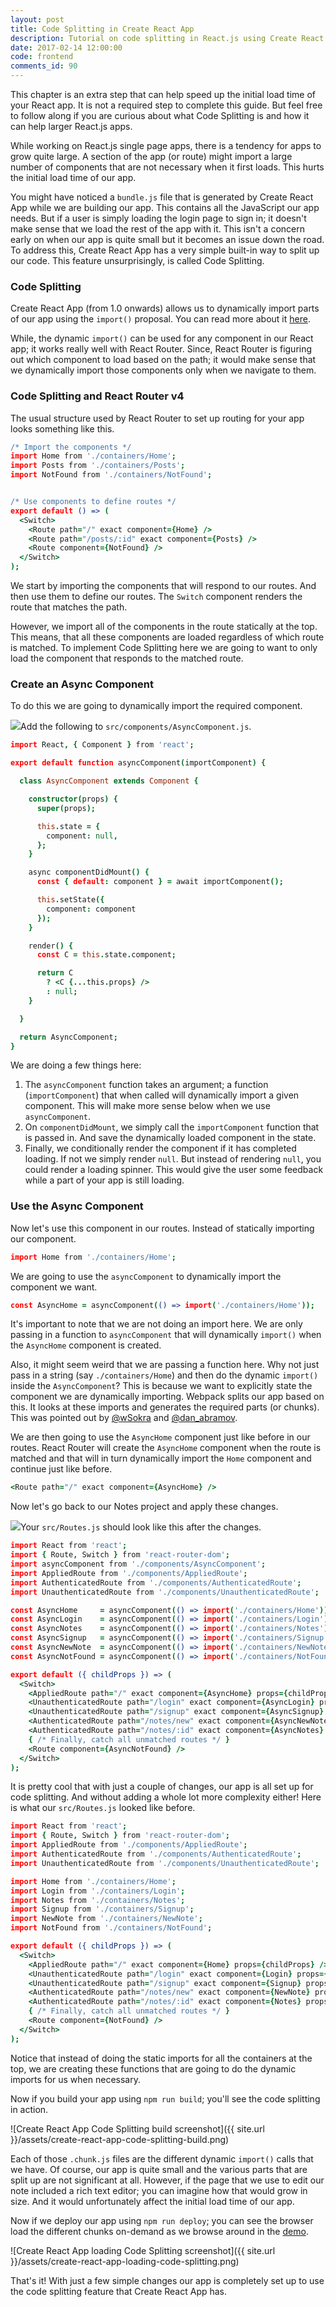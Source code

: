 ```yaml
---
layout: post
title: Code Splitting in Create React App
description: Tutorial on code splitting in React.js using Create React App and React Router v4. Setting up routes to load asynchronously using the dynamic import() in Create React App 1.0.
date: 2017-02-14 12:00:00
code: frontend
comments_id: 90
---
```


This chapter is an extra step that can help speed up the initial load time of your React app. It is not a required step to complete this guide. But feel free to follow along if you are curious about what Code Splitting is and how it can help larger React.js apps.

While working on React.js single page apps, there is a tendency for apps to grow quite large. A section of the app (or route) might import a large number of components that are not necessary when it first loads. This hurts the initial load time of our app.

You might have noticed a `bundle.js` file that is generated by Create React App while we are building our app. This contains all the JavaScript our app needs. But if a user is simply loading the login page to sign in; it doesn't make sense that we load the rest of the app with it. This isn't a concern early on when our app is quite small but it becomes an issue down the road. To address this, Create React App has a very simple built-in way to split up our code. This feature unsurprisingly, is called Code Splitting.

### Code Splitting

Create React App (from 1.0 onwards) allows us to dynamically import parts of our app using the `import()` proposal. You can read more about it [here](https://facebook.github.io/react/blog/2017/05/18/whats-new-in-create-react-app.html#code-splitting-with-dynamic-import).

While, the dynamic `import()` can be used for any component in our React app; it works really well with React Router. Since, React Router is figuring out which component to load based on the path; it would make sense that we dynamically import those components only when we navigate to them.

### Code Splitting and React Router v4

The usual structure used by React Router to set up routing for your app looks something like this.

``` coffee
/* Import the components */
import Home from './containers/Home';
import Posts from './containers/Posts';
import NotFound from './containers/NotFound';


/* Use components to define routes */
export default () => (
  <Switch>
    <Route path="/" exact component={Home} />
    <Route path="/posts/:id" exact component={Posts} />
    <Route component={NotFound} />
  </Switch>
);
```

We start by importing the components that will respond to our routes. And then use them to define our routes. The `Switch` component renders the route that matches the path.

However, we import all of the components in the route statically at the top. This means, that all these components are loaded regardless of which route is matched. To implement Code Splitting here we are going to want to only load the component that responds to the matched route.

### Create an Async Component

To do this we are going to dynamically import the required component.

<img class="code-marker" src="{{ site.url }}/assets/s.png" />Add the following to `src/components/AsyncComponent.js`.

``` coffee
import React, { Component } from 'react';

export default function asyncComponent(importComponent) {

  class AsyncComponent extends Component {

    constructor(props) {
      super(props);

      this.state = {
        component: null,
      };
    }

    async componentDidMount() {
      const { default: component } = await importComponent();

      this.setState({
        component: component
      });
    }

    render() {
      const C = this.state.component;

      return C
        ? <C {...this.props} />
        : null;
    }

  }

  return AsyncComponent;
}
```

We are doing a few things here:

1. The `asyncComponent` function takes an argument; a function (`importComponent`) that when called will dynamically import a given component. This will make more sense below when we use `asyncComponent`.
2. On `componentDidMount`, we simply call the `importComponent` function that is passed in. And save the dynamically loaded component in the state.
3. Finally, we conditionally render the component if it has completed loading. If not we simply render `null`. But instead of rendering `null`, you could render a loading spinner. This would give the user some feedback while a part of your app is still loading.

### Use the Async Component

Now let's use this component in our routes. Instead of statically importing our component.

``` coffee
import Home from './containers/Home';
```

We are going to use the `asyncComponent` to dynamically import the component we want.

``` coffee
const AsyncHome = asyncComponent(() => import('./containers/Home'));
```

It's important to note that we are not doing an import here. We are only passing in a function to `asyncComponent` that will dynamically `import()` when the `AsyncHome` component is created.

Also, it might seem weird that we are passing a function here. Why not just pass in a string (say `./containers/Home`) and then do the dynamic `import()` inside the `AsyncComponent`? This is because we want to explicitly state the component we are dynamically importing. Webpack splits our app based on this. It looks at these imports and generates the required parts (or chunks). This was pointed out by [@wSokra](https://twitter.com/wSokra/status/866703557323632640) and [@dan_abramov](https://twitter.com/dan_abramov/status/866646657437491201).

We are then going to use the `AsyncHome` component just like before in our routes. React Router will create the `AsyncHome` component when the route is matched and that will in turn dynamically import the `Home` component and continue just like before.

``` coffee
<Route path="/" exact component={AsyncHome} />
```

Now let's go back to our Notes project and apply these changes.

<img class="code-marker" src="{{ site.url }}/assets/s.png" />Your `src/Routes.js` should look like this after the changes.

``` coffee
import React from 'react';
import { Route, Switch } from 'react-router-dom';
import asyncComponent from './components/AsyncComponent';
import AppliedRoute from './components/AppliedRoute';
import AuthenticatedRoute from './components/AuthenticatedRoute';
import UnauthenticatedRoute from './components/UnauthenticatedRoute';

const AsyncHome     = asyncComponent(() => import('./containers/Home'));
const AsyncLogin    = asyncComponent(() => import('./containers/Login'));
const AsyncNotes    = asyncComponent(() => import('./containers/Notes'));
const AsyncSignup   = asyncComponent(() => import('./containers/Signup'));
const AsyncNewNote  = asyncComponent(() => import('./containers/NewNote'));
const AsyncNotFound = asyncComponent(() => import('./containers/NotFound'));

export default ({ childProps }) => (
  <Switch>
    <AppliedRoute path="/" exact component={AsyncHome} props={childProps} />
    <UnauthenticatedRoute path="/login" exact component={AsyncLogin} props={childProps} />
    <UnauthenticatedRoute path="/signup" exact component={AsyncSignup} props={childProps} />
    <AuthenticatedRoute path="/notes/new" exact component={AsyncNewNote} props={childProps} />
    <AuthenticatedRoute path="/notes/:id" exact component={AsyncNotes} props={childProps} />
    { /* Finally, catch all unmatched routes */ }
    <Route component={AsyncNotFound} />
  </Switch>
);
```

It is pretty cool that with just a couple of changes, our app is all set up for code splitting. And without adding a whole lot more complexity either! Here is what our `src/Routes.js` looked like before.

``` coffee
import React from 'react';
import { Route, Switch } from 'react-router-dom';
import AppliedRoute from './components/AppliedRoute';
import AuthenticatedRoute from './components/AuthenticatedRoute';
import UnauthenticatedRoute from './components/UnauthenticatedRoute';

import Home from './containers/Home';
import Login from './containers/Login';
import Notes from './containers/Notes';
import Signup from './containers/Signup';
import NewNote from './containers/NewNote';
import NotFound from './containers/NotFound';

export default ({ childProps }) => (
  <Switch>
    <AppliedRoute path="/" exact component={Home} props={childProps} />
    <UnauthenticatedRoute path="/login" exact component={Login} props={childProps} />
    <UnauthenticatedRoute path="/signup" exact component={Signup} props={childProps} />
    <AuthenticatedRoute path="/notes/new" exact component={NewNote} props={childProps} />
    <AuthenticatedRoute path="/notes/:id" exact component={Notes} props={childProps} />
    { /* Finally, catch all unmatched routes */ }
    <Route component={NotFound} />
  </Switch>
);
```

Notice that instead of doing the static imports for all the containers at the top, we are creating these functions that are going to do the dynamic imports for us when necessary.

Now if you build your app using `npm run build`; you'll see the code splitting in action.

![Create React App Code Splitting build screenshot]({{ site.url }}/assets/create-react-app-code-splitting-build.png)

Each of those `.chunk.js` files are the different dynamic `import()` calls that we have.  Of course, our app is quite small and the various parts that are split up are not significant at all. However, if the page that we use to edit our note included a rich text editor; you can imagine how that would grow in size. And it would unfortunately affect the initial load time of our app.

Now if we deploy our app using `npm run deploy`; you can see the browser load the different chunks on-demand as we browse around in the [demo](https://demo.serverless-stack.com). 

![Create React App loading Code Splitting screenshot]({{ site.url }}/assets/create-react-app-loading-code-splitting.png)

That's it! With just a few simple changes our app is completely set up to use the code splitting feature that Create React App has.
